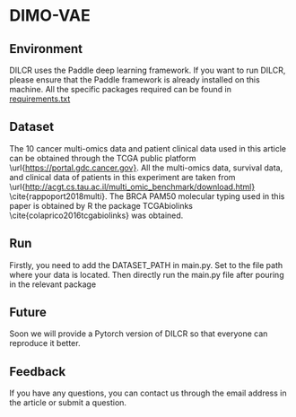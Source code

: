 # DIMO-VAE
## Environment
DILCR uses the Paddle deep learning framework.
If you want to run DILCR, please ensure that the Paddle framework is already installed on this machine. All the specific packages required can be found in [requirements.txt](requirements.txt)

## Dataset
The 10 cancer multi-omics data and patient clinical data used in this article can be obtained through the TCGA public platform \url{https://portal.gdc.cancer.gov}. All the multi-omics data, survival data, and clinical data of patients in this experiment are taken from \url{http://acgt.cs.tau.ac.il/multi_omic_benchmark/download.html} \cite{rappoport2018multi}. The BRCA PAM50 molecular typing used in this paper is obtained by R the package TCGAbiolinks \cite{colaprico2016tcgabiolinks} was obtained.

## Run
Firstly, you need to add the DATASET_PATH in main.py. Set to the file path where your data is located. Then directly run the main.py file after pouring in the relevant package

## Future
Soon we will provide a Pytorch version of DILCR so that everyone can reproduce it better.

## Feedback
If you have any questions, you can contact us through the email address in the article or submit a question.